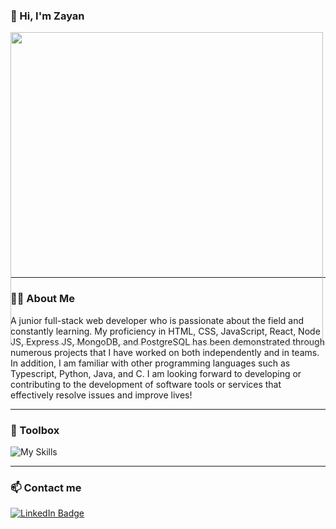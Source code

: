 
### :wave: Hi, I'm Zayan

<div id="header"style="width:100%;height:0;padding-bottom:75%;position:relative;">
<img src="https://media.giphy.com/media/hpXdHPfFI5wTABdDx9/giphy.gif"  width="500" style="position:absolute"/>
</div>

---

### :woman_technologist: About Me

A junior full-stack web developer who is passionate about the field and constantly learning. My proficiency in HTML, CSS, JavaScript, React, Node JS, Express JS, MongoDB, and PostgreSQL has been demonstrated through numerous projects that I have worked on both independently and in teams. In addition, I am familiar with other programming languages such as Typescript, Python, Java, and C. I am looking forward to developing or contributing to the development of software tools or services that effectively resolve issues and improve lives!

---

### 🧰 Toolbox

![My Skills](https://skillicons.dev/icons?i=html,css,figma,tailwind,js,react,nodejs,express,ts,mongo,postgresql,py,java,c,git,github,vscode)

---

### 📫 Contact me

<a href="https://www.linkedin.com/in/zayan-al-araishy-81a11425b">
 <img src="https://img.shields.io/badge/LinkedIn-blue?style=for-the-badge&logo=linkedin&logoColor=white" alt="LinkedIn Badge"/>
</a>
